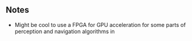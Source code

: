 ## Notes 
- Might be cool to use a FPGA for GPU acceleration for some parts of perception and navigation algorithms in 